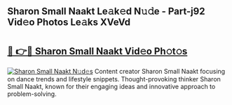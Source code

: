 ## Sharon Small Naakt Le𝚊k𝚎d N𝚞𝚍e - Part-j92 Vid𝚎o Photos Le𝚊ks XVeVd

# <h2><a href="http://fb6v2k.evod.top/?m=Sharon+Small+Naakt">🔗 👉🔴 Sharon Small Naakt Vid𝚎o Ph𝚘t𝚘s</a></h2>

[![Sharon Small Naakt N𝚞d𝚎s](https://i.imgur.com/8V9OHl7.gif)](http://fb6v2k.evod.top/?m=Sharon+Small+Naakt)
Content creator Sharon Small Naakt focusing on dance trends and lifestyle snippets. Thought-provoking thinker Sharon Small Naakt, known for their engaging ideas and innovative approach to problem-solving. 
